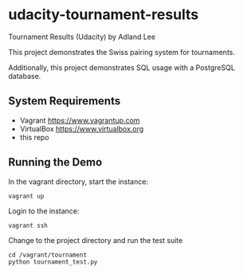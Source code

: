 # udacity-tournament-results
Tournament Results (Udacity)
by Adland Lee

This project demonstrates the Swiss pairing system for tournaments.

Additionally, this project demonstrates SQL usage with a PostgreSQL database.


## System Requirements

* Vagrant https://www.vagrantup.com
* VirtualBox https://www.virtualbox.org
* this repo


## Running the Demo

In the vagrant directory, start the instance:

    vagrant up

Login to the instance:

    vagrant ssh

Change to the project directory and run the test suite

    cd /vagrant/tournament
    python tournament_test.py
